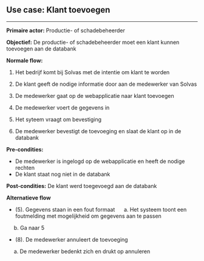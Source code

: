 ## Use case: Klant toevoegen
---

**Primaire actor:** Productie- of schadebeheerder

**Objectief:** De productie- of schadebeheerder moet een klant kunnen toevoegen aan de databank

**Normale flow:**
1. Het bedrijf komt bij Solvas met de intentie om klant te worden

2. De klant geeft de nodige informatie door aan de medewerker van Solvas

3. De medewerker gaat op de webapplicatie naar klant toevoegen

4. De medewerker voert de gegevens in

5. Het syteem vraagt om bevestiging

6. De medewerker bevestigt de toevoeging en slaat de klant op in de databank


**Pre-condities:**
- De medewerker is ingelogd op de webapplicatie en heeft de nodige rechten
- De klant staat nog niet in de databank

**Post-condities:**
De klant werd toegevoegd aan de databank

**Alternatieve flow**
* (5). Gegevens staan in een fout formaat
&nbsp;&nbsp;&nbsp;&nbsp; a. Het systeem toont een foutmelding met mogelijkheid om gegevens aan te passen

&nbsp;&nbsp;&nbsp;&nbsp; b. Ga naar 5

* (8). De medewerker annuleert de toevoeging

&nbsp;&nbsp;&nbsp;&nbsp; a. De medewerker bedenkt zich en drukt op annuleren
